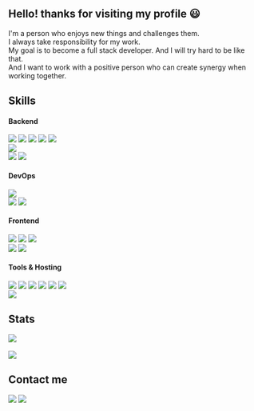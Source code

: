 ## Hello! thanks for visiting my profile 😃
I'm a person who enjoys new things and challenges them. <br>
I always take responsibility for my work. <br>
My goal is to become a full stack developer. And I will try hard to be like that. <br>
And I want to work with a positive person who can create synergy when working together. <br>


## Skills
#### Backend

<span>
  <img src="https://img.shields.io/badge/Java-DA1F26?style=flat-square&logo=Java&logoColor=white">
  <img src="https://img.shields.io/badge/Python-3776AB?style=flat-square&logo=Python&logoColor=white">
  <img src="https://img.shields.io/badge/C-A8b9CC?style=flat-square&logo=C&logoColor=black">
  <img src="https://img.shields.io/badge/Android-3ddc84?style=flat-square&logo=Android&logoColor=black">
  <img src="https://img.shields.io/badge/Javascript-F7DF1E?style=flat-square&logo=Javascript&logoColor=white">
</span>
 <br>
<span>
  <img src="https://img.shields.io/badge/Git-F05032?style=flat-square&logo=Git&logoColor=black">
</span>
 <br>
<span>
  <img src="https://img.shields.io/badge/Flask-000000?style=flat-square&logo=Flask&logoColor=white">
  <img src="https://img.shields.io/badge/Django-092E20?style=flat-square&logo=Django&logoColor=white">
</span>

#### DevOps

<span>
  <img src="https://img.shields.io/badge/Amazon EC2-FF9900?style=flat-square&logo=Amazon EC2&logoColor=white">
</span>
 <br>
<span>
  <img src="https://img.shields.io/badge/MySQL-4479A1?style=flat-square&logo=MySQL&logoColor=white">
  <img src="https://img.shields.io/badge/SQLite-003B57?style=flat-square&logo=SQLite&logoColor=white">
</span>

#### Frontend
<span>
  <img src="https://img.shields.io/badge/HTML5-E34F26?style=flat-square&logo=HTML5&logoColor=white">
  <img src="https://img.shields.io/badge/CSS3-1572B6?style=flat-square&logo=CSS3&logoColor=white">
  <img src="https://img.shields.io/badge/JS-F7DF1E?style=flat-square&logo=Javascript&logoColor=white">
</span>
 <br>
<span>
  <img src="https://img.shields.io/badge/BootStrap-7952B3?style=flat-square&logo=Bootstrap&logoColor=white">
  <img src="https://img.shields.io/badge/React-61DAFB?style=flat-square&logo=React&logoColor=white">
</span>

#### Tools & Hosting
<span>
  <img src="https://img.shields.io/badge/Visual Studio-5C2D91?style=flat-square&logo=VisualStudio&logoColor=white">
  <img src="https://img.shields.io/badge/Eclipse IDE-2C2255?style=flat-square&logo=EclipseIDE&logoColor=white">
  <img src="https://img.shields.io/badge/PyCharm-78FF96?style=flat-square&logo=PyCharm&logoColor=white">  
  <img src="https://img.shields.io/badge/IntelliJ IDEA-000000?style=flat-square&logo=IntelliJIDEA&logoColor=white">
  <img src="https://img.shields.io/badge/Android Studio-3ddc84?style=flat-square&logo=AndroidStudio&logoColor=black">
  <img src="https://img.shields.io/badge/Excel-217346?style=flatsquare&logo=MicrosoftExcel&logoColor=white">
<span/>
  <br>
<span>  
  <img src="https://img.shields.io/badge/Apache-D22128?style=flat-square&logo=Apache&logoColor=white">
</span>  

## Stats
<img src="https://github-readme-stats.vercel.app/api/top-langs/?username=hanbinChae&layout=compact&theme=tokyonight"><br><br>
<img src="https://github-readme-stats.vercel.app/api?username=hanbinChae&show_icons=true&theme=tokyonight">

## Contact me
<span>
  <a href="https://hanbinchae.notion.site/hanbinchae/ffe5efd6058e495ba47eac182fc8e2d7"><img src="https://img.shields.io/badge/Portfolio-000000?style=flat-square&logo=Notion&logoColor=white"></a>
  <a href="mailto:hanbin2043@gmail.com"><img src="https://img.shields.io/badge/Mail-EA4335?style=flat-square&logo=Gmail&logoColor=white"></a>
</span>
